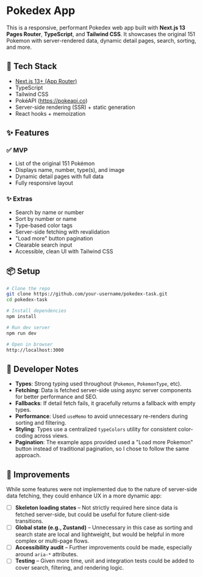 # Pokedex App

This is a responsive, performant Pokedex web app built with **Next.js 13 Pages Router**, **TypeScript**, and **Tailwind CSS**. It showcases the original 151 Pokemon with server-rendered data, dynamic detail pages, search, sorting, and more.

## 🧱 Tech Stack

- [Next.js 13+ (App Router)](https://nextjs.org/docs/app)
- TypeScript
- Tailwind CSS
- PokéAPI (https://pokeapi.co)
- Server-side rendering (SSR) + static generation
- React hooks + memoization

## ✨ Features

### ✅ MVP

- List of the original 151 Pokémon
- Displays name, number, type(s), and image
- Dynamic detail pages with full data
- Fully responsive layout

### ✨ Extras

- Search by name or number
- Sort by number or name
- Type-based color tags
- Server-side fetching with revalidation
- "Load more" button pagination
- Clearable search input
- Accessible, clean UI with Tailwind CSS

## 📦 Setup

```bash
# Clone the repo
git clone https://github.com/your-username/pokedex-task.git
cd pokedex-task

# Install dependencies
npm install

# Run dev server
npm run dev

# Open in browser
http://localhost:3000
```

## 🧠 Developer Notes

- **Types**: Strong typing used throughout (`Pokemon`, `PokemonType`, etc).
- **Fetching**: Data is fetched server-side using async server components for better performance and SEO.
- **Fallbacks**: If detail fetch fails, it gracefully returns a fallback with empty types.
- **Performance**: Used `useMemo` to avoid unnecessary re-renders during sorting and filtering.
- **Styling**: Types use a centralized `typeColors` utility for consistent color-coding across views.
- **Pagination**: The example apps provided used a "Load more Pokemon" button instead of traditional pagination, so I chose to follow the same approach.

## 🧪 Improvements

While some features were not implemented due to the nature of server-side data fetching, they could enhance UX in a more dynamic app:

- [ ] **Skeleton loading states** – Not strictly required here since data is fetched server-side, but could be useful for future client-side transitions.
- [ ] **Global state (e.g., Zustand)** – Unnecessary in this case as sorting and search state are local and lightweight, but would be helpful in more complex or multi-page flows.
- [ ] **Accessibility audit** – Further improvements could be made, especially around `aria-*` attributes.
- [ ] **Testing** – Given more time, unit and integration tests could be added to cover search, filtering, and rendering logic.
